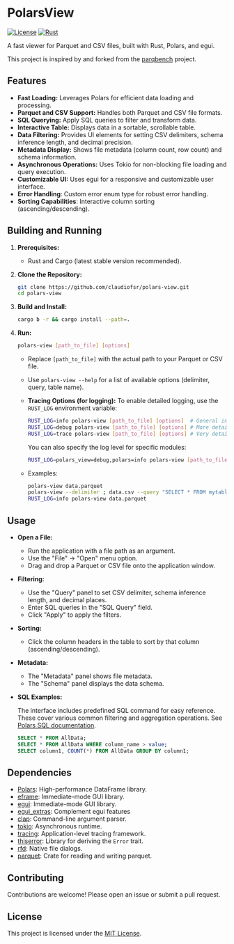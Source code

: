 # PolarsView

[![License](https://img.shields.io/badge/License-MIT-yellow.svg)](LICENSE)
[![Rust](https://img.shields.io/badge/Rust-1.85+-orange.svg)](https://www.rust-lang.org)

A fast viewer for Parquet and CSV files, built with Rust, Polars, and egui.

This project is inspired by and forked from the [parqbench](https://github.com/Kxnr/parqbench) project.

## Features

* **Fast Loading:** Leverages Polars for efficient data loading and processing.
* **Parquet and CSV Support:** Handles both Parquet and CSV file formats.
* **SQL Querying:** Apply SQL queries to filter and transform data.
* **Interactive Table:** Displays data in a sortable, scrollable table.
* **Data Filtering:** Provides UI elements for setting CSV delimiters, schema inference length, and decimal precision.
* **Metadata Display:** Shows file metadata (column count, row count) and schema information.
* **Asynchronous Operations:** Uses Tokio for non-blocking file loading and query execution.
* **Customizable UI:**  Uses egui for a responsive and customizable user interface.
* **Error Handling**: Custom error enum type for robust error handling.
* **Sorting Capabilities**: Interactive column sorting (ascending/descending).

## Building and Running

1.  **Prerequisites:**
    *   Rust and Cargo (latest stable version recommended).

2.  **Clone the Repository:**

    ```bash
    git clone https://github.com/claudiofsr/polars-view.git
    cd polars-view
    ```

3.  **Build and Install:**

    ```bash
    cargo b -r && cargo install --path=.
    ```

4.  **Run:**

    ```bash
    polars-view [path_to_file] [options]
    ```

    *   Replace `[path_to_file]` with the actual path to your Parquet or CSV file.
    *   Use `polars-view --help` for a list of available options (delimiter, query, table name).
    *   **Tracing Options (for logging):**  To enable detailed logging, use the `RUST_LOG` environment variable:

        ```bash
        RUST_LOG=info polars-view [path_to_file] [options]  # General info logs
        RUST_LOG=debug polars-view [path_to_file] [options] # More detailed logs
        RUST_LOG=trace polars-view [path_to_file] [options] # Very detailed logs (for debugging)
        ```
        You can also specify the log level for specific modules:
        ```bash
        RUST_LOG=polars_view=debug,polars=info polars-view [path_to_file] [options]
        ```

    *   Examples:
        ```bash
        polars-view data.parquet
        polars-view --delimiter ; data.csv --query "SELECT * FROM mytable WHERE x > 10"
        RUST_LOG=info polars-view data.parquet
        ```

## Usage

*   **Open a File:**
    *   Run the application with a file path as an argument.
    *   Use the "File" -> "Open" menu option.
    *   Drag and drop a Parquet or CSV file onto the application window.

*   **Filtering:**
    *   Use the "Query" panel to set CSV delimiter, schema inference length, and decimal places.
    *   Enter SQL queries in the "SQL Query" field.
    *   Click "Apply" to apply the filters.

*   **Sorting:**
    *   Click the column headers in the table to sort by that column (ascending/descending).

*   **Metadata:**
    *   The "Metadata" panel shows file metadata.
    *   The "Schema" panel displays the data schema.

*   **SQL Examples:**

    The interface includes predefined SQL command for easy reference.  
    These cover various common filtering and aggregation operations.
    See [Polars SQL documentation](https://docs.pola.rs/api/python/stable/reference/sql/index.html).

    ```sql
    SELECT * FROM AllData;
    SELECT * FROM AllData WHERE column_name > value;
    SELECT column1, COUNT(*) FROM AllData GROUP BY column1;
    ```

## Dependencies

*   [Polars](https://www.pola.rs/): High-performance DataFrame library.
*   [eframe](https://github.com/emilk/egui): Immediate-mode GUI library.
*   [egui](https://github.com/emilk/egui): Immediate-mode GUI library.
*   [egui_extras](https://docs.rs/egui_extras/latest/egui_extras/): Complement egui features
*   [clap](https://crates.io/crates/clap): Command-line argument parser.
*   [tokio](https://tokio.rs/): Asynchronous runtime.
*   [tracing](https://crates.io/crates/tracing): Application-level tracing framework.
*   [thiserror](https://crates.io/crates/thiserror): Library for deriving the `Error` trait.
*   [rfd](https://crates.io/crates/rfd): Native file dialogs.
*   [parquet](https://crates.io/crates/parquet): Crate for reading and writing parquet.

## Contributing

Contributions are welcome! Please open an issue or submit a pull request.

## License

This project is licensed under the [MIT License](LICENSE).
